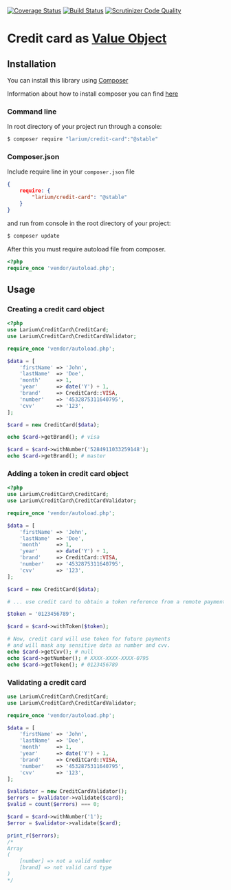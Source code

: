 [![Coverage Status](https://coveralls.io/repos/Larium/larium_creditcard/badge.svg?branch=master&service=github)](https://coveralls.io/github/Larium/larium_creditcard?branch=master) [![Build Status](https://travis-ci.org/Larium/larium_creditcard.svg?branch=master)](https://travis-ci.org/Larium/larium_creditcard) [![Scrutinizer Code Quality](https://scrutinizer-ci.com/g/Larium/larium_creditcard/badges/quality-score.png?b=master)](https://scrutinizer-ci.com/g/Larium/larium_creditcard/?branch=master)


# Credit card as [Value Object](https://en.wikipedia.org/wiki/Value_object)

## Installation
You can install this library using [Composer](http://getcomposer.org)

Information about how to install composer you can find [here](https://getcomposer.org/doc/00-intro.md) 

### Command line
In root directory of your project run through a console:
```bash
$ composer require "larium/credit-card":"@stable"
```
### Composer.json
Include require line in your ```composer.json``` file
```json
{
	require: {
    	"larium/credit-card": "@stable"
    }
}
```
and run from console in the root directory of your project:
```bash
$ composer update
```

After this you must require autoload file from composer.
```php
<?php
require_once 'vendor/autoload.php';
```

## Usage

### Creating a credit card object

````php
<?php
use Larium\CreditCard\CreditCard;
use Larium\CreditCard\CreditCardValidator;

require_once 'vendor/autoload.php';

$data = [
    'firstName' => 'John',
    'lastName'  => 'Doe',
    'month'     => 1,
    'year'      => date('Y') + 1,
    'brand'     => CreditCard::VISA,
    'number'    => '4532875311640795',
    'cvv'       => '123',
];

$card = new CreditCard($data);

echo $card->getBrand(); # visa

$card = $card->withNumber('5284911033259148');
echo $card->getBrand(); # master

````

### Adding a token in credit card object

````php
<?php
use Larium\CreditCard\CreditCard;
use Larium\CreditCard\CreditCardValidator;

require_once 'vendor/autoload.php';

$data = [
    'firstName' => 'John',
    'lastName'  => 'Doe',
    'month'     => 1,
    'year'      => date('Y') + 1,
    'brand'     => CreditCard::VISA,
    'number'    => '4532875311640795',
    'cvv'       => '123',
];

$card = new CreditCard($data);

# ... use credit card to obtain a token reference from a remote payment gateway.

$token = '0123456789';

$card = $card->withToken($token);

# Now, credit card will use token for future payments 
# and will mask any sensitive data as number and cvv.
echo $card->getCvv(); # null
echo $card->getNumber(); # XXXX-XXXX-XXXX-0795
echo $card->getToken(); # 0123456789

````

### Validating a credit card

````php
use Larium\CreditCard\CreditCard;
use Larium\CreditCard\CreditCardValidator;

require_once 'vendor/autoload.php';

$data = [
    'firstName' => 'John',
    'lastName'  => 'Doe',
    'month'     => 1,
    'year'      => date('Y') + 1,
    'brand'     => CreditCard::VISA,
    'number'    => '4532875311640795',
    'cvv'       => '123',
];

$validator = new CreditCardValidator();
$errors = $validator->validate($card);
$valid = count($errors) === 0;

$card = $card->withNumber('1');
$error = $validator->validate($card);

print_r($errors);
/*
Array
(
    [number] => not a valid number
    [brand] => not valid card type
)
*/
````
